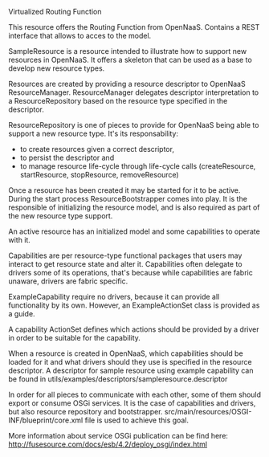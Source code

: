 Virtualized Routing Function

This resource offers the Routing Function from OpenNaaS. 
Contains a REST interface that allows to acces to the model.


SampleResource is a resource intended to illustrate how to support new resources in OpenNaaS.
It offers a skeleton that can be used as a base to develop new resource types.

Resources are created by providing a resource descriptor to OpenNaaS ResourceManager.
ResourceManager delegates descriptor interpretation to a ResourceRepository based on the resource type specified in the descriptor.

ResourceRepository is one of pieces to provide for OpenNaaS being able to support a new resource type. 
It's its responsability:
* to create resources given a correct descriptor, 
* to persist the descriptor and
* to manage resource life-cycle through life-cycle calls (createResource, startResource, stopResource, removeResource)


Once a resource has been created it may be started for it to be active.
During the start process ResourceBootstrapper comes into play.
It is the responsible of initializing the resource model, and is also required as part of the new resource type support.

An active resource has an initialized model and some capabilities to operate with it.

Capabilities are per resource-type functional packages that users may interact to get resource state and alter it.
Capabilities often delegate to drivers some of its operations, that's because while capabilities are fabric unaware, drivers are fabric specific.

ExampleCapability require no drivers, because it can provide all functionality by its own.
However, an ExampleActionSet class is provided as a guide.

A capability ActionSet defines which actions should be provided by a driver in order to be suitable for the capability.

When a resource is created in OpenNaaS, which capabilities should be loaded for it
and what drivers should they use is specified in the resource descriptor.
A descriptor for sample resource using example capability can be found in 
utils/examples/descriptors/sampleresource.descriptor
 

In order for all pieces to communicate with each other, some of them should export or consume OSGi services.
It is the case of capabilities and drivers, but also resource repository and bootstrapper.
src/main/resources/OSGI-INF/blueprint/core.xml file is used to achieve this goal. 

More information about service OSGi publication can be find here:
http://fusesource.com/docs/esb/4.2/deploy_osgi/index.html 
